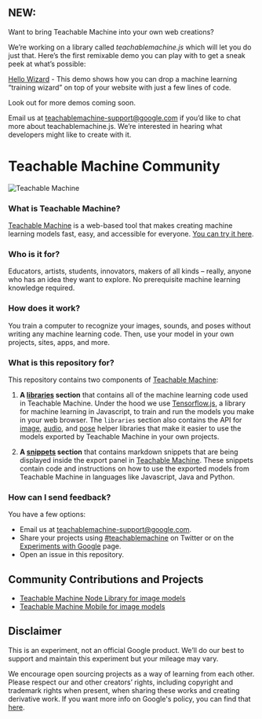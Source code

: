 
## NEW:

Want to bring Teachable Machine into your own web creations?

We’re working on a library called _teachablemachine.js_ which will let you do just that. Here’s the first remixable demo you can play with to get a sneak peek at what’s possible:

[Hello Wizard](http://glitch.com/edit/#!/tm-wizard?path=README.md%3A1%3A0) - This demo shows how you can drop a machine learning “training wizard” on top of your website with just a few lines of code.

Look out for more demos coming soon.

Email us at teachablemachine-support@google.com if you’d like to chat more about teachablemachine.js. We’re interested in hearing what developers might like to create with it.

# Teachable Machine Community

![Teachable Machine](./teachablemachine.gif)

### What is Teachable Machine?

[Teachable Machine](https://teachablemachine.withgoogle.com/) is a web-based tool that makes creating machine learning models fast, easy, and accessible for everyone. [You can try it here](https://teachablemachine.withgoogle.com/).

### Who is it for?
Educators, artists, students, innovators, makers of all kinds – really, anyone who has an idea they want to explore. No prerequisite machine learning knowledge required.

### How does it work?
You train a computer to recognize your images, sounds, and poses without writing any machine learning code. Then, use your model in your own projects, sites, apps, and more.

### What is this repository for?

This repository contains two components of [Teachable Machine](https://teachablemachine.withgoogle.com/):

1. **A [libraries](/libraries) section** that contains all of the machine learning code used in Teachable Machine. Under the hood we use [Tensorflow.js](https://www.tensorflow.org/js), a library for machine learning in Javascript, to train and run the models you make in your web browser. The `libraries` section also contains the API for [image](/libraries/image), [audio](/libraries/audio), and [pose](/libraries/pose) helper libraries that make it easier to use the models exported by Teachable Machine in your own projects.

2. **A [snippets](/snippets) section** that contains markdown snippets that are being displayed inside the export panel in [Teachable Machine](https://teachablemachine.withgoogle.com/). These snippets contain code and instructions on how to use the exported models from Teachable Machine in languages like Javascript, Java and Python.

### How can I send feedback?

You have a few options:

* Email us at [teachablemachine-support@google.com](mailto:teachablemachine-support@google.com).
* Share your projects using [#teachablemachine](https://twitter.com/hashtag/teachablemachine) on Twitter or on the [Experiments with Google](https://experiments.withgoogle.com/submit) page.
* Open an issue in this repository.

## Community Contributions and Projects

* [Teachable Machine Node Library for image models](https://github.com/tr7zw/teachablemachine-node-example)
* [Teachable Machine Mobile for image models](https://github.com/mstale007/Teachable_Machine_Mobile/tree/master)


## Disclaimer

This is an experiment, not an official Google product. We’ll do our best to support and maintain this experiment but your mileage may vary.

We encourage open sourcing projects as a way of learning from each other. Please respect our and other creators’ rights, including copyright and trademark rights when present, when sharing these works and creating derivative work. If you want more info on Google's policy, you can find that [here](https://www.google.com/permissions/).
